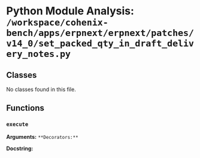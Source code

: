 # Python Module Analysis: `/workspace/cohenix-bench/apps/erpnext/erpnext/patches/v14_0/set_packed_qty_in_draft_delivery_notes.py`

## Classes

No classes found in this file.


## Functions

### `execute`
**Arguments:** ``
**Decorators:** ``

**Docstring:**
```

```

